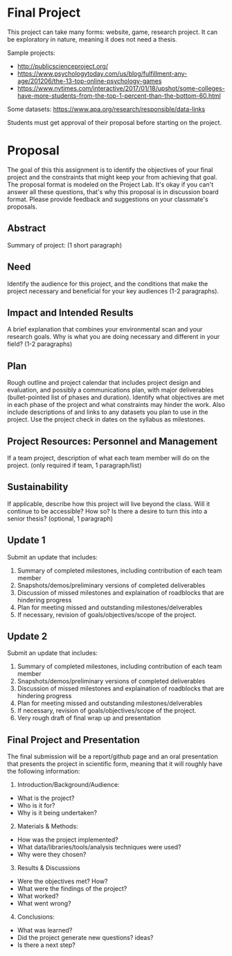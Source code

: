 # Final Project
This project can take many forms:  website, game, research project. It can be exploratory in nature, meaning it does not need a thesis.

Sample projects:
* http://publicscienceproject.org/ 
* https://www.psychologytoday.com/us/blog/fulfillment-any-age/201206/the-13-top-online-psychology-games 
* https://www.nytimes.com/interactive/2017/01/18/upshot/some-colleges-have-more-students-from-the-top-1-percent-than-the-bottom-60.html

Some datasets: https://www.apa.org/research/responsible/data-links

Students must get approval of their proposal before starting on the project. 

# Proposal
The goal of this this assignment is to identify the objectives of your final project and the constraints that might keep your from achieving that goal. The proposal format is modeled on the Project Lab. It's okay if you can't answer all these questions, that's why this proposal is in discussion board format. Please provide feedback and suggestions on your classmate's proposals. 

## Abstract
Summary of project: (1 short paragraph)

## Need
Identify the audience for this project, and the conditions that make the project necessary and beneficial for your key audiences (1-2 paragraphs).

## Impact and Intended Results
A brief explanation that combines your environmental scan and your research goals. Why is what you are doing necessary and different in your field? (1-2 paragraphs)

## Plan
Rough outline and project calendar that includes project design and evaluation, and possibly a communications plan,  with major deliverables (bullet-pointed list of phases and duration). Identify what objectives are met in each phase of the project and what constraints may hinder the work. Also include descriptions of and links to any datasets you plan to use in the project. Use the project check in dates on the syllabus as milestones.

## Project Resources: Personnel and Management
If a team project, description of what each team member will do on the project. (only required if team, 1 paragraph/list)

## Sustainability
If applicable, describe how this project will live beyond the class. Will it continue to be accessible? How so? Is there a desire to turn this into a senior thesis? (optional, 1 paragraph)

## Update 1

Submit an update that includes:
1. Summary of completed milestones, including contribution of each team member
2. Snapshots/demos/preliminary versions of completed deliverables
3. Discussion of missed milestones and explaination of roadblocks that are hindering progress
4. Plan for meeting missed and outstanding milestones/delverables
5. If necessary, revision of goals/objectives/scope of the project. 

## Update 2
Submit an update that includes:
1. Summary of completed milestones, including contribution of each team member
2. Snapshots/demos/preliminary versions of completed deliverables
3. Discussion of missed milestones and explaination of roadblocks that are hindering progress
4. Plan for meeting missed and outstanding milestones/delverables
5. If necessary, revision of goals/objectives/scope of the project. 
6. Very rough draft of final wrap up and presentation

## Final Project and Presentation

The final submission will be a report/github page and an oral presentation that presents the project in scientific form, meaning that it will roughly have the following information:

1. Introduction/Background/Audience:
  * What is the project? 
  * Who is it for? 
  * Why is it being undertaken?
2. Materials & Methods:
  * How was the project implemented? 
  * What data/libraries/tools/analysis techniques were used? 
  * Why were they chosen?  
3. Results & Discussions
 * Were the objectives met? How?
 * What were the findings of the project?
 * What worked?
 * What went wrong?
4. Conclusions:
* What was learned?
* Did the project generate new questions? ideas? 
* Is there a next step?
